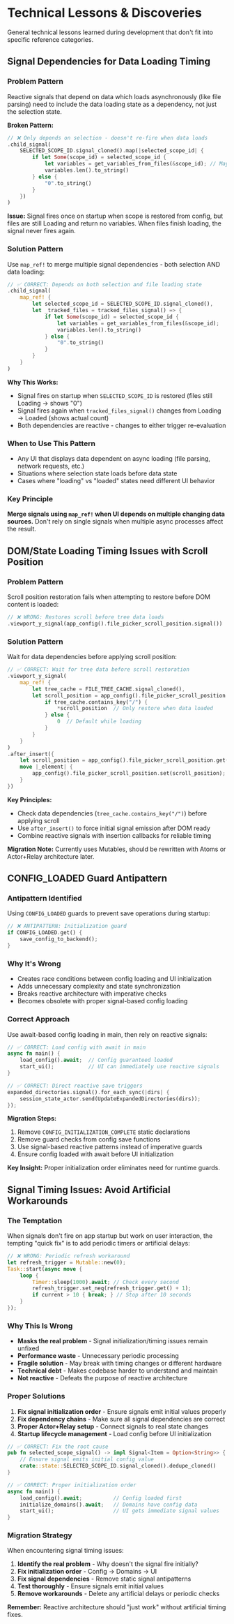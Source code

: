 # Technical Lessons & Discoveries

General technical lessons learned during development that don't fit into specific reference categories.

## Signal Dependencies for Data Loading Timing

### Problem Pattern
Reactive signals that depend on data which loads asynchronously (like file parsing) need to include the data loading state as a dependency, not just the selection state.

**Broken Pattern:**
```rust
// ❌ Only depends on selection - doesn't re-fire when data loads
.child_signal(
    SELECTED_SCOPE_ID.signal_cloned().map(|selected_scope_id| {
        if let Some(scope_id) = selected_scope_id {
            let variables = get_variables_from_files(&scope_id); // May return empty if files not loaded yet
            variables.len().to_string()
        } else {
            "0".to_string()
        }
    })
)
```

**Issue:** Signal fires once on startup when scope is restored from config, but files are still Loading and return no variables. When files finish loading, the signal never fires again.

### Solution Pattern
Use `map_ref!` to merge multiple signal dependencies - both selection AND data loading:

```rust
// ✅ CORRECT: Depends on both selection and file loading state
.child_signal(
    map_ref! {
        let selected_scope_id = SELECTED_SCOPE_ID.signal_cloned(),
        let _tracked_files = tracked_files_signal() => {
            if let Some(scope_id) = selected_scope_id {
                let variables = get_variables_from_files(&scope_id);
                variables.len().to_string()
            } else {
                "0".to_string()
            }
        }
    }
)
```

**Why This Works:**
- Signal fires on startup when `SELECTED_SCOPE_ID` is restored (files still Loading → shows "0")
- Signal fires again when `tracked_files_signal()` changes from Loading → Loaded (shows actual count)
- Both dependencies are reactive - changes to either trigger re-evaluation

### When to Use This Pattern
- Any UI that displays data dependent on async loading (file parsing, network requests, etc.)
- Situations where selection state loads before data state
- Cases where "loading" vs "loaded" states need different UI behavior

### Key Principle
**Merge signals using `map_ref!` when UI depends on multiple changing data sources.** Don't rely on single signals when multiple async processes affect the result.

## DOM/State Loading Timing Issues with Scroll Position

### Problem Pattern
Scroll position restoration fails when attempting to restore before DOM content is loaded:

```rust
// ❌ WRONG: Restores scroll before tree data loads
.viewport_y_signal(app_config().file_picker_scroll_position.signal())
```

### Solution Pattern
Wait for data dependencies before applying scroll position:

```rust
// ✅ CORRECT: Wait for tree data before scroll restoration
.viewport_y_signal(
    map_ref! {
        let tree_cache = FILE_TREE_CACHE.signal_cloned(),
        let scroll_position = app_config().file_picker_scroll_position.signal() => {
            if tree_cache.contains_key("/") {
                *scroll_position  // Only restore when data loaded
            } else {
                0  // Default while loading
            }
        }
    }
)
.after_insert({
    let scroll_position = app_config().file_picker_scroll_position.get();
    move |_element| {
        app_config().file_picker_scroll_position.set(scroll_position);  // Force signal
    }
})
```

**Key Principles:**
- Check data dependencies (`tree_cache.contains_key("/")`) before applying scroll
- Use `after_insert()` to force initial signal emission after DOM ready
- Combine reactive signals with insertion callbacks for reliable timing

**Migration Note:** Currently uses Mutables, should be rewritten with Atoms or Actor+Relay architecture later.

## CONFIG_LOADED Guard Antipattern

### Antipattern Identified
Using `CONFIG_LOADED` guards to prevent save operations during startup:

```rust
// ❌ ANTIPATTERN: Initialization guard
if CONFIG_LOADED.get() { 
    save_config_to_backend(); 
}
```

### Why It's Wrong
- Creates race conditions between config loading and UI initialization  
- Adds unnecessary complexity and state synchronization
- Breaks reactive architecture with imperative checks
- Becomes obsolete with proper signal-based config loading

### Correct Approach
Use await-based config loading in main, then rely on reactive signals:

```rust
// ✅ CORRECT: Load config with await in main
async fn main() {
    load_config().await;  // Config guaranteed loaded
    start_ui();           // UI can immediately use reactive signals
}

// ✅ CORRECT: Direct reactive save triggers
expanded_directories.signal().for_each_sync(|dirs| {
    session_state_actor.send(UpdateExpandedDirectories(dirs));
});
```

**Migration Steps:**
1. Remove `CONFIG_INITIALIZATION_COMPLETE` static declarations
2. Remove guard checks from config save functions  
3. Use signal-based reactive patterns instead of imperative guards
4. Ensure config loaded with await before UI initialization

**Key Insight:** Proper initialization order eliminates need for runtime guards.

## Signal Timing Issues: Avoid Artificial Workarounds

### The Temptation
When signals don't fire on app startup but work on user interaction, the tempting "quick fix" is to add periodic timers or artificial delays:

```rust
// ❌ WRONG: Periodic refresh workaround
let refresh_trigger = Mutable::new(0);
Task::start(async move {
    loop {
        Timer::sleep(1000).await; // Check every second
        refresh_trigger.set_neq(refresh_trigger.get() + 1);
        if current > 10 { break; } // Stop after 10 seconds
    }
});
```

### Why This Is Wrong
- **Masks the real problem** - Signal initialization/timing issues remain unfixed
- **Performance waste** - Unnecessary periodic processing
- **Fragile solution** - May break with timing changes or different hardware
- **Technical debt** - Makes codebase harder to understand and maintain
- **Not reactive** - Defeats the purpose of reactive architecture

### Proper Solutions
1. **Fix signal initialization order** - Ensure signals emit initial values properly
2. **Fix dependency chains** - Make sure all signal dependencies are correct
3. **Proper Actor+Relay setup** - Connect signals to real state changes
4. **Startup lifecycle management** - Load config before UI initialization

```rust
// ✅ CORRECT: Fix the root cause
pub fn selected_scope_signal() -> impl Signal<Item = Option<String>> {
    // Ensure signal emits initial config value
    crate::state::SELECTED_SCOPE_ID.signal_cloned().dedupe_cloned()
}

// ✅ CORRECT: Proper initialization order
async fn main() {
    load_config().await;          // Config loaded first
    initialize_domains().await;   // Domains have config data
    start_ui();                   // UI gets immediate signal values
}
```

### Migration Strategy
When encountering signal timing issues:
1. **Identify the real problem** - Why doesn't the signal fire initially?
2. **Fix initialization order** - Config → Domains → UI
3. **Fix signal dependencies** - Remove static signal antipatterns
4. **Test thoroughly** - Ensure signals emit initial values
5. **Remove workarounds** - Delete any artificial delays or periodic checks

**Remember:** Reactive architecture should "just work" without artificial timing fixes.
